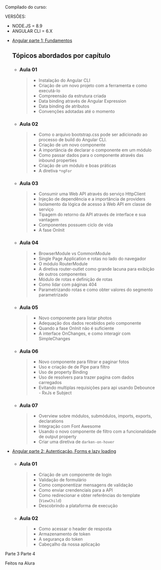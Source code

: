 Compilado do curso:

VERSÕES:

- NODE.JS = 8.9
- ANGULAR CLI = 6.X

* [Angular parte 1: Fundamentos](https://cursos.alura.com.br/course/angular-fundamentos)

  ## Tópicos abordados por capítulo

    - ### Aula 01

      > - Instalação do Angular CLI
      > - Criação de um novo projeto com a ferramenta e como executá-lo
      > - Compreensão da estrutura criada
      > - Data binding através de Angular Expression
      > - Data binding de atributos
      > - Convenções adotadas até o momento

    - ### Aula 02

      > - Como o arquivo bootstrap.css pode ser adicionado ao processo de build do Angular CLI.
      > - Criação de um novo componente
      > - A importância de declarar o componente em um módulo
      > - Como passar dados para o componente através das inbound properties
      > - Criação de um módulo e boas práticas
      > - A diretiva ```*ngFor```

  - ### Aula 03

    > - Consumir uma Web API através do serviço HttpClient
    > - Injeção de dependência e a importância de providers
    > - Isolamento da lógica de acesso à Web API em classe de serviço
    > - Tipagem do retorno da API através de interface e sua vantagem
    > - Componentes possuem ciclo de vida
    > - A fase OnInit

  - ### Aula 04

    > - BrowserModule vs CommonModule
    > - Single Page Application e rotas no lado do navegador
    > - O módulo RouterModule
    > - A diretiva router-outlet como grande lacuna para exibição de outros componentes
    > - Módulo de rotas e definição de rotas
    > - Como lidar com páginas 404
    > - Parametrizando rotas e como obter valores do segmento parametrizado

  - ### Aula 05

    > - Novo componente para listar photos
    > - Adequação dos dados recebidos pelo componente
    > - Quando a fase OnInit não é suficiente
    > - A interface OnChanges, e como interagir com SimpleChanges


  - ### Aula 06

    > - Novo componente para filtrar e paginar fotos
    > - Uso e criação de de Pipe para filtro
    > - Uso de property Binding
    > - Uso de resolvers para trazer pagina com dados carregados
    > - Evitando multiplas requisições para api usando Debounce - RxJs e Subject

  - ### Aula 07

    > - Overview sobre módulos, submódulos, imports, exports, declarations
    > - Integração com Font Awesome
    > - Usando o novo componente de filtro com a funcionalidade de output property
    > - Criar uma diretiva de `darken-on-hover`

* [Angular parte 2: Autenticação, Forms e lazy loading](https://cursos.alura.com.br/course/angular-autenticacao)

  - ### Aula 01

    > - Criação de um componente de login
    > - Validação de formulário
    > - Como componentizar mensagens de validação
    > - Como enviar crendenciais para a API
    > - Como redirecionar e obter referências do template (`ViewChild`)
    > - Descobrindo a plataforma de execução

  - ### Aula 02

    > - Como acessar o header de resposta
    > - Armazenamento de token
    > - A segurança do token
    > - Cabeçalho da nossa aplicação

Parte 3
Parte 4

Feitos na Alura
